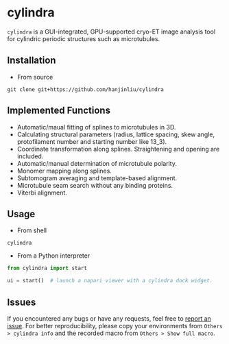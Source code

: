 # cylindra

`cylindra` is a GUI-integrated, GPU-supported cryo-ET image analysis tool for cylindric periodic structures such as microtubules.

## Installation

- From source

```
git clone git+https://github.com/hanjinliu/cylindra
```

## Implemented Functions

- Automatic/maual fitting of splines to microtubules in 3D.
- Calculating structural parameters (radius, lattice spacing, skew angle, protofilament number and starting number like 13_3).
- Coordinate transformation along splines. Straightening and opening are included.
- Automatic/manual determination of microtubule polarity.
- Monomer mapping along splines.
- Subtomogram averaging and template-based alignment.
- Microtubule seam search without any binding proteins.
- Viterbi alignment.

## Usage

- From shell

```
cylindra
```

- From a Python interpreter

```python
from cylindra import start

ui = start()  # launch a napari viewer with a cylindra dock widget.
```

## Issues

If you encountered any bugs or have any requests, feel free to [report an issue](https://github.com/hanjinliu/cylindra/issues).
For better reproducibility, please copy your environments from `Others > cylindra info` and the recorded macro from `Others > Show full macro`.
